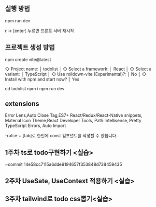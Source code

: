 
## 실행 방법 ##
npm run dev

r -> [enter] 누르면 프론트 서버 재시작


## 프로젝트 생성 방법 ##
npm create vite@latest

◇  Project name:
│  todolist
│
◇  Select a framework:
│  React
│
◇  Select a variant:
│  TypeScript
│
◇  Use rolldown-vite (Experimental)?:
│  No
│
◇  Install with npm and start now?
│  Yes


cd todolist
npm i
npm run dev

## extensions ##
Error Lens,Auto Close Tag,ES7+ React/Redux/React-Native snippets, Material Icon Theme,React Developer Tools, Path Intellisense, Pretty TypeScript Errors, Auto Import


-rafce + [tab]로 한번에 const 컴포넌트를 작성할 수 있씁니다.

## 1주차 ts로 todo구현하기 <실습>
~commit 14e58cc7115a6dde9194657f353848d738459435

## 2주차 UseSate, UseContext 적용하기 <실습>


## 3주차 tailwind로 todo css뽑기<실습>
